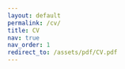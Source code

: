 ```yaml
---
layout: default
permalink: /cv/
title: CV
nav: true
nav_order: 1
redirect_to: /assets/pdf/CV.pdf
---
```

